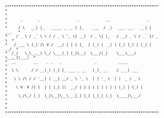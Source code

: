    ***************************************************************************
    *                                                                         *
    *      _       _                 _            __                 _        *
    *     / \   __| |_   _____ _ __ | |_    ___  / _|   ___ ___   __| | ___   *
    *    / _ \ / _` \ \ / / _ \ '_ \| __|  / _ \| |_   / __/ _ \ / _` |/ _ \  *
    *   / ___ \ (_| |\ V /  __/ | | | |_  | (_) |  _| | (_| (_) | (_| |  __/  *
    *  /_/   \_\__,_| \_/ \___|_| |_|\__|  \___/|_|    \___\___/ \__,_|\___|  *
    *  __        __    _ _   _               _          ____                  *
    *  \ \      / / __(_) |_| |_ ___ _ __   (_)_ __    / ___| ___             *
    *   \ \ /\ / / '__| | __| __/ _ \ '_ \  | | '_ \  | |  _ / _ \            *
    *    \ V  V /| |  | | |_| ||  __/ | | | | | | | | | |_| | (_) |           *
    *     \_/\_/ |_|  |_|\__|\__\___|_| |_| |_|_| |_|  \____|\___/            *
    *                                                                         *
    ***************************************************************************
